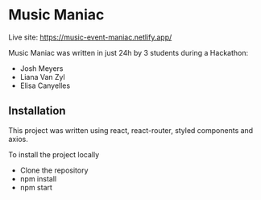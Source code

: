 # Music Maniac
Live site: https://music-event-maniac.netlify.app/

Music Maniac was written in just 24h by 3 students during a Hackathon:
- Josh Meyers 
- Liana Van Zyl
- Elisa Canyelles


## Installation
This project was written using react, react-router, styled components and axios.

To install the project locally
- Clone the repository
- npm install
- npm start
